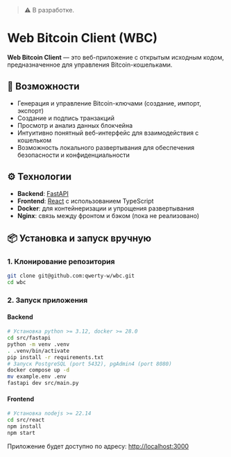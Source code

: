 > ⚠️ В разработке.

# Web Bitcoin Client (WBC)

**Web Bitcoin Client** — это веб-приложение с открытым исходным кодом, предназначенное для управления Bitcoin-кошельками.


## 🚀 Возможности

- Генерация и управление Bitcoin-ключами (создание, импорт, экспорт)
- Создание и подпись транзакций
- Просмотр и анализ данных блокчейна
- Интуитивно понятный веб-интерфейс для взаимодействия с кошельком
- Возможность локального развертывания для обеспечения безопасности и конфиденциальности

## ⚙️ Технологии

- **Backend**: [FastAPI](https://fastapi.tiangolo.com/)
- **Frontend**: [React](https://reactjs.org/) с использованием TypeScript
- **Docker**: для контейнеризации и упрощения развертывания
- **Nginx**: связь между фронтом и бэком (пока не реализовано)

## 📦 Установка и запуск вручную

### 1. Клонирование репозитория

```bash
git clone git@github.com:qwerty-w/wbc.git
cd wbc
```

### 2. Запуск приложения

#### Backend

```bash
# Установка python >= 3.12, docker >= 28.0
cd src/fastapi
python -m venv .venv
. .venv/bin/activate
pip install -r requirements.txt
# Запуск PostgreSQL (port 5432), pgAdmin4 (port 8080)
docker compose up -d
mv example.env .env
fastapi dev src/main.py
```

#### Frontend

```bash
# Установка nodejs >= 22.14
cd src/react
npm install
npm start
```

Приложение будет доступно по адресу: [http://localhost:3000](http://localhost:3000)